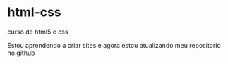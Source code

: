 # html-css
 curso de html5 e css

Estou  aprendendo a criar sites e agora estou atualizando meu repositorio no github
